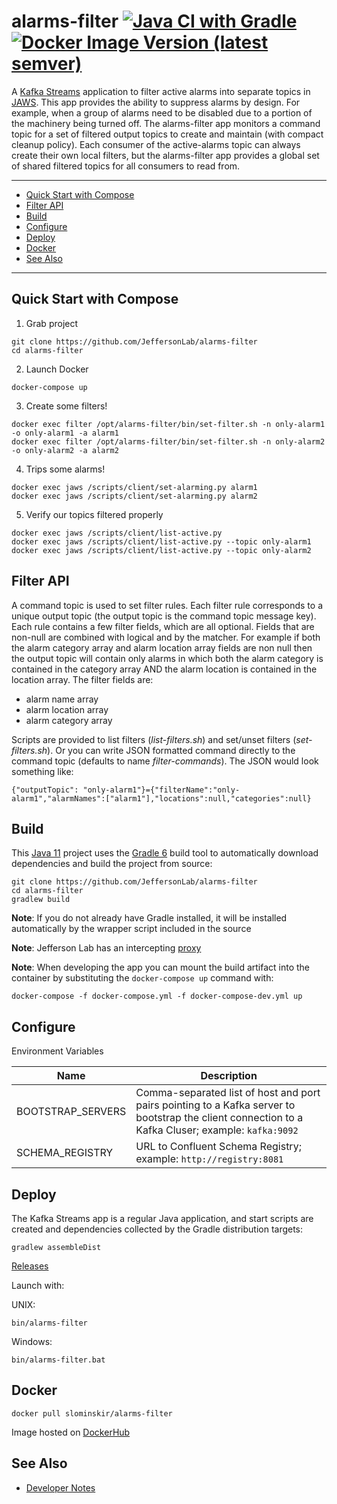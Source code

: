 # alarms-filter [![Java CI with Gradle](https://github.com/JeffersonLab/alarms-filter/workflows/Java%20CI%20with%20Gradle/badge.svg)](https://github.com/JeffersonLab/alarms-filter/actions?query=workflow%3A%22Java+CI+with+Gradle%22) [![Docker Image Version (latest semver)](https://img.shields.io/docker/v/slominskir/alarms-filter?sort=semver&label=DockerHub)](https://hub.docker.com/r/slominskir/alarms-filter)
A [Kafka Streams](https://kafka.apache.org/documentation/streams/) application to filter active alarms into separate topics in [JAWS](https://github.com/JeffersonLab/jaws).  This app provides the ability to suppress alarms by design.  For example, when a group of alarms need to be disabled due to a portion of the machinery being turned off.  The alarms-filter app monitors a command topic for a set of filtered output topics to create and maintain (with compact cleanup policy).   Each consumer of the active-alarms topic can always create their own local filters, but the alarms-filter app provides a global set of shared filtered topics for all consumers to read from.

---
 - [Quick Start with Compose](https://github.com/JeffersonLab/alarms-filter#quick-start-with-compose)
 - [Filter API](https://github.com/JeffersonLab/alarms-filter#filter-api)
 - [Build](https://github.com/JeffersonLab/alarms-filter#build)
 - [Configure](https://github.com/JeffersonLab/alarms-filter#configure)
 - [Deploy](https://github.com/JeffersonLab/alarms-filter#deploy)
 - [Docker](https://github.com/JeffersonLab/alarms-filter#docker)
 - [See Also](https://github.com/JeffersonLab/alarms-filter#see-also)
 ---

## Quick Start with Compose 
1. Grab project
```
git clone https://github.com/JeffersonLab/alarms-filter
cd alarms-filter
```
2. Launch Docker
```
docker-compose up
```
3. Create some filters!
```
docker exec filter /opt/alarms-filter/bin/set-filter.sh -n only-alarm1 -o only-alarm1 -a alarm1
docker exec filter /opt/alarms-filter/bin/set-filter.sh -n only-alarm2 -o only-alarm2 -a alarm2
```
4. Trips some alarms!
```
docker exec jaws /scripts/client/set-alarming.py alarm1
docker exec jaws /scripts/client/set-alarming.py alarm2
```
5. Verify our topics filtered properly
```
docker exec jaws /scripts/client/list-active.py
docker exec jaws /scripts/client/list-active.py --topic only-alarm1
docker exec jaws /scripts/client/list-active.py --topic only-alarm2
```
## Filter API
A command topic is used to set filter rules.  Each filter rule corresponds to a unique output topic (the output topic is the command topic message key).  Each rule contains a few filter fields, which are all optional.   Fields that are non-null are combined with logical and by the matcher.  For example if both the alarm category array and alarm location array fields are non null then the output topic will contain only alarms in which both the alarm category is contained in the category array AND the alarm location is contained in the location array.  The filter fields are:
 - alarm name array
 - alarm location array
 - alarm category array

Scripts are provided to list filters (_list-filters.sh_) and set/unset filters (_set-filters.sh_).   Or you can write JSON formatted command directly to the command topic (defaults to name _filter-commands_).  The JSON would look something like:
```
{"outputTopic": "only-alarm1"}={"filterName":"only-alarm1","alarmNames":["alarm1"],"locations":null,"categories":null}
```
## Build
This [Java 11](https://adoptopenjdk.net/) project uses the [Gradle 6](https://gradle.org/) build tool to automatically download dependencies and build the project from source:

```
git clone https://github.com/JeffersonLab/alarms-filter
cd alarms-filter
gradlew build
```
**Note**: If you do not already have Gradle installed, it will be installed automatically by the wrapper script included in the source

**Note**: Jefferson Lab has an intercepting [proxy](https://gist.github.com/slominskir/92c25a033db93a90184a5994e71d0b78)

**Note**: When developing the app you can mount the build artifact into the container by substituting the `docker-compose up` command with:
```
docker-compose -f docker-compose.yml -f docker-compose-dev.yml up
```

## Configure
Environment Variables

| Name | Description |
|---|---|
| BOOTSTRAP_SERVERS | Comma-separated list of host and port pairs pointing to a Kafka server to bootstrap the client connection to a Kafka Cluser; example: `kafka:9092` |
| SCHEMA_REGISTRY | URL to Confluent Schema Registry; example: `http://registry:8081` |

## Deploy
The Kafka Streams app is a regular Java application, and start scripts are created and dependencies collected by the Gradle distribution targets:

```
gradlew assembleDist
```

[Releases](https://github.com/JeffersonLab/alarms-filter/releases)

Launch with:

UNIX:
```
bin/alarms-filter
```
Windows:
```
bin/alarms-filter.bat
```

## Docker
```
docker pull slominskir/alarms-filter
```
Image hosted on [DockerHub](https://hub.docker.com/r/slominskir/alarms-filter)

## See Also
 - [Developer Notes](https://github.com/JeffersonLab/alarms-filter/wiki/Developer-Notes)
